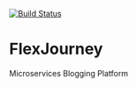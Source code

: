 [![Build Status](https://dev.azure.com/NET-FlexJourney/FlexJourney/_apis/build/status%2Folehcollins.FlexJourney?branchName=main)](https://dev.azure.com/NET-FlexJourney/FlexJourney/_build/latest?definitionId=1&branchName=main)

# FlexJourney

Microservices Blogging Platform
